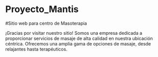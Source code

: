 # Proyecto_Mantis

#Sitio web para centro de Masoterapia


¡Gracias por visitar nuestro sitio! Somos una empresa dedicada a proporcionar servicios de masaje de alta calidad en nuestra ubicación céntrica. 
Ofrecemos una amplia gama de opciones de masaje, desde relajantes hasta terapéuticos.


